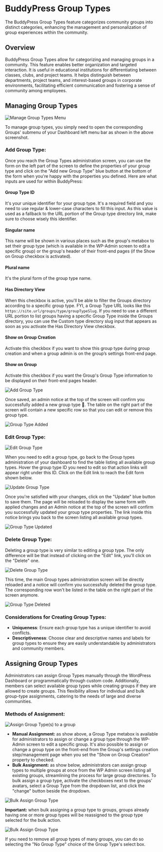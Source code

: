 # BuddyPress Group Types

The BuddyPress Group Types feature categorizes community groups into distinct categories, enhancing the management and personalization of group experiences within the community.

## Overview

BuddyPress Group Types allow for categorizing and managing groups in a community. This feature enables better organization and targeted interaction. It is useful in educational institutions for differentiating between classes, clubs, and project teams. It helps distinguish between departments, project teams, and interest-based groups in corporate environments, facilitating efficient communication and fostering a sense of community among employees.

## Managing Group Types

![Manage Group Types Menu](../../assets/group-type-menu.png)

To manage group types, you simply need to open the corresponding Groups' submenu of your Dashboard left menu bar as shown in the above screenshot.


### Add Group Type:

Once you reach the Group Types administration screen, you can use the form on the left part of the screen to define the properties of your group type and click on the "Add new Group Type" blue button at the bottom of the form when you're happy with the properties you defined. Here are what inputs are used for within BuddyPress:

#### Group Type ID

It's your unique identifier for your group type. It's a required field and you need to use regular & lower-case characters to fill this input. As this value is used as a fallback to the URL portion of the Group type directory link, make sure to choose wisely this identifier.

#### Singular name

This name will be shown in various places such as the group's metabox to set their group type (which is available in the WP-Admin screen to edit a specific group) or the group's header of their front-end pages (if the Show on Group checkbox is activated).

#### Plural name

It's the plural form of the group type name.

#### Has Directory View

When this checkbox is active, you'll be able to filter the Groups directory according to a specific group type. FYI, a Group Type URL looks like this `https://site.url/groups/type/groupTypeSlug`. If you need to use a different URL portion to list groups having a specific Group Type inside the Groups directory, you can use the Custom type directory slug input that appears as soon as you activate the Has Directory View checkbox.

#### Show on Group Creation

Activate this checkbox if you want to show this group type during group creation and when a group admin is on the group’s settings front-end page.

#### Show on Group

Activate this checkbox if you want the Group's Group Type information to be displayed on their front-end pages header.

![Add Group Type](../../assets/add-group-type.png)

Once saved, an admin notice at the top of the screen will confirm you successfully added a new group type 👏. The table on the right part of the screen will contain a new specific row so that you can edit or remove this group type.

![Group Type Added](../../assets/add-group-type-success.png)

### Edit Group Type:

![Edit Group Type](../../assets/edit-group-type.png)

When you need to edit a group type, go back to the Group types administration of your dashboard to find the table listing all available group types. Hover the group type ID you need to edit so that action links will appear right under this ID. Click on the Edit link to reach the Edit form shown below.

![Update Group Type](../../assets/update-form-group-types.png)

Once you're satisfied with your changes, click on the "Update" blue button to save them. The page will be reloaded to display the same form with applied changes and an Admin notice at the top of the screen will confirm you successfully updated your group type properties. The link inside this notice brings you back to the screen listing all available group types.

![Group Type Updated](../../assets/edit-group-type-success.png)

### Delete Group Type:

Deleting a group type is very similar to editing a group type. The only difference will be that instead of clicking on the "Edit" link, you'll click on the "Delete" one. 

![Delete Group Type](../../assets/delete-group-type.png)

This time, the main Group types administration screen will be directly reloaded and a notice will confirm you successfully deleted the group type. The corresponding row won't be listed in the table on the right part of the screen anymore.

![Group Type Deleted](../../assets/delete-group-type-success.png)

### Considerations for Creating Group Types:

- **Uniqueness**: Ensure each group type has a unique identifier to avoid conflicts.
- **Descriptiveness**: Choose clear and descriptive names and labels for group types to ensure they are easily understandable by administrators and community members.

## Assigning Group Types

Administrators can assign Group Types manually through the WordPress Dashboard or programmatically through custom code. Additionally, members can select available group types while creating groups if they are allowed to create groups. This flexibility allows for individual and bulk group-type assignments, catering to the needs of large and diverse communities.

### Methods of Assignment:

![Assign Group Type(s) to a group](../../assets/multiple-group-types-01.png)

- **Manual Assignment:** as show above, a Group Type metabox is available for administrators to assign or change a group type through the WP-Admin screen to edit a specific group. It's also possible to assign or change a group type on the front-end from the Group's settings creation step/management page when you set the "Show on Group Creation" property to checked.
- **Bulk Assignment:** as show below, administrators can assign group types to multiple groups at once from the WP Admin screen listing all existing groups, streamlining the process for large group directories. To bulk assign a group type, activate the checkboxes next to the groups' avatars, select a Group Type from the dropdown list, and click the "change" button beside the dropdown.



![Bulk Assign Group Type](../../assets/multiple-group-types-02.png)



**Important:** when bulk assigning a group type to groups, groups already having one or more group types will be reassigned to the group type selected for the bulk action.

![Bulk Assign Group Type](../../assets/multiple-group-types-03.png)

If you need to remove all group types of many groups, you can do so selecting the "No Group Type" choice of the Group Type's select box.
